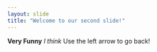 ```yaml
---
layout: slide
title: "Welcome to our second slide!"
---
```

**Very Funny** _I think_
Use the left arrow to go back!
